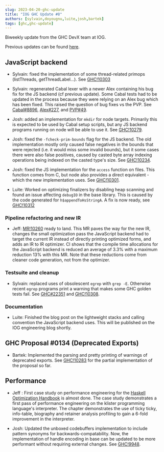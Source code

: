 ```yaml
---
slug: 2023-04-20-ghc-update
title: "IOG GHC Update #8"
authors: [sylvain,doyougnu,luite,josh,bartek]
tags: [ghc,ghc-update]
---
```


Biweekly update from the GHC DevX team at IOG.

<!-- truncate  -->

Previous updates can be found [here](https://engineering.iog.io/tags/ghc-update).

## JavaScript backend

- Sylvain: fixed the implementation of some thread-related primops
(listThreads, getThreadLabel...).
See [GHC!10303](https://gitlab.haskell.org/ghc/ghc/-/merge_requests/10303)

- Sylvain: regenerated Cabal lexer with a newer Alex containing his bug fix
for the JS backend (cf previous update). Some Cabal tests had to be updated in the process because
they were relying on an Alex bug which has been fixed. This raised the question of
bug fixes vs the PVP. See [Cabal#8896](https://github.com/haskell/cabal/pull/8896),
[Alex#227](https://github.com/haskell/alex/issues/227),
and [PVP#49](https://github.com/haskell/pvp/issues/49).

- Josh: added an implementation for `mkdir` for node targets. Primarily this is
expected to be used by Cabal setup scripts, but any JS backend programs running on
node will be able to use it. See [GHC!10279](https://gitlab.haskell.org/ghc/ghc/-/merge_requests/10279).

- Josh: fixed the `-fcheck-prim-bounds` flag for the JS backend. The old implementation
mostly only caused false negatives in the bounds that were rejected (i.e. it would miss
some invalid bounds), but it some cases there were also false positives, caused by
casted byte array indexing operations being indexed on the casted type's size.
See [GHC!10234](https://gitlab.haskell.org/ghc/ghc/-/merge_requests/10234).

- Josh: fixed the JS implementation for the `access` function on files. This
function comes from C, but node also provides a direct equivalent - which the new
implementation uses. See [GHC!10301](https://gitlab.haskell.org/ghc/ghc/-/merge_requests/10301).

- Luite: Worked on optimizing finalizers by disabling heap scanning and found
an issue affecting `debugIO` in the base library. This is caused by the code
generated for `h$appendToHsStringA`. A fix is now ready, see
[GHC!10312](https://gitlab.haskell.org/ghc/ghc/-/merge_requests/10312)

### Pipeline refactoring and new IR

- Jeff: [MR!10260](https://gitlab.haskell.org/ghc/ghc/-/merge_requests/10260)
ready to land. This MR paves the way for the new IR, changes the small
optimization pass the JavaScript backend had to target the current IR instead of
directly printing optimized forms, and adds an IR to IR optimizer. CI shows that
the compile time allocations for the JavaScript backend is reduced an average of
3.3% with a maximum reduction 13% with this MR. Note that these reductions
come from cleaner code generation, not from the optimizer.

### Testsuite and cleanup

- Sylvain: replaced uses of obsolescent `egrep` with `grep -E`. Otherwise
recent `egrep` programs print a warning that makes some GHC golden tests fail.
See [GHC#22351](https://gitlab.haskell.org/ghc/ghc/-/issues/22351)
and [GHC!10308](https://gitlab.haskell.org/ghc/ghc/-/merge_requests/10308).

### Documentation

- Luite: Finished the blog post on the lightweight stacks and calling convention
the JavaScript backend uses. This will be published on the IOG engineering blog
shortly.


## GHC Proposal #0134 (Deprecated Exports)

- Bartek: Implemented the parsing and pretty printing of warnings of deprecated exports.
See [GHC!10283](https://gitlab.haskell.org/ghc/ghc/-/merge_requests/10283) for the partial
implementation of the proposal so far.

## Performance

- Jeff : First case study on performance engineering for the [Haskell
Optimization Handbook](https://input-output-hk.github.io/hs-opt-handbook.github.io/) is almost done. The case study demonstrates a first pass
of performance engineering on the klister programming language's interpreter.
The chapter demonstrates the use of ticky ticky, info-table, biography and
retainer analysis profiling to gain a 6-fold improvement in the interpreter.

- Josh: Updated the unboxed codebuffers implementation to include pattern
synonyms for backwards-compatability. Now, the implementation of handle encoding
in base can be updated to be more performant without requiring external changes.
See [GHC!9948](https://gitlab.haskell.org/ghc/ghc/-/merge_requests/9948).


